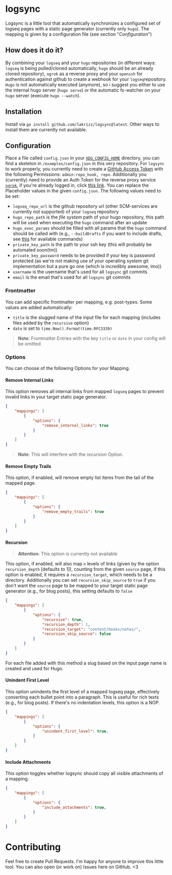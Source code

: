 

# logsync
Logsync is a little tool that automatically synchronizes a configured set of logseq pages with a static page generator (currently only `hugo`). The mapping is given by a configuration file (see section "*Configuration*")

## How does it do it?
By combining your `logseq` and your `hugo` repositories (in different ways: `logseq` is being pulled/cloned automatically, `hugo` should be an already cloned repository), `ngrok` as a reverse proxy and your `openssh` for authentication against github to create a webhook for your `logseq`repository. `Hugo` is not automatically executed (anymore), so i suggest you either to use the internal hugo server (`hugo serve`) or the automatic fs-watcher on your `hugo` server (execute `hugo --watch`).

## Installation

Install via `go install github.com/lakrizz/logsync@latest`. Other ways to install them are currently not available.

## Configuration
Place a file called `config.json` in your [`XDG_CONFIG_HOME`](https://wiki.archlinux.org/title/XDG_Base_Directory)  directory, you can find a skeleton in  `/examples/config.json` in this very repository. For `logsync` to work properly, you currently need to create a [GitHub Access Token](https://github.com/settings/tokens) with the following Permissions: `admin:repo_hook, repo`. Additionally you (currently) need to provide an Auth Token for the reverse proxy service [`ngrok`](https://ngrok.com/), if you're already logged in, click [this link](https://dashboard.ngrok.com/tunnels/authtokens). You can replace the Placeholder values in the given `config.json`. The following values need to be set:
- `logseq_repo_url` is the github repository url (other SCM-services are currently not supported) of your `logseq` repository 
- `hugo_repo_path` is the *file system* path of your hugo repository, this path will be used when executing the `hugo` command after an update
- `hugo_exec_params` should be filled with all params that the `hugo` command should be called with (e.g., `--buildDrafts` if you want to include drafts, see [this](https://gohugo.io/commands/hugo/) for available commands)
- `private_key_path` is the path to your ssh key (this will probably be automated soon(tm))
- `private_key_password` needs to be provided if your key is password protected (as we're not making use of your operating system git implementation but a pure go one (which is incredibly awesome, imo))
- `username` is the username that's used for all `logsync` git commits
- `email` is the email that's used for all `logsync` git commits

### Frontmatter
You can add specific frontmatter per mapping, e.g. post-types. Some values are added automatically:
- `title` is the slugged name of the input file for each mapping (includes files added by the `recursive` option)
- `date` is set to `time.Now().Format(time.RFC3339)`

> **Note**: Frontmatter Entries with the key `title` or `date` in your config will be omitted 

### Options
You can choose of the following Options for your Mapping.

#### Remove Internal Links

This option removes all internal links from mapped `logseq` pages to prevent invalid links in your target static page generator.
```json
{
    "mappings": [
        {
            "options": {
                "remove_internal_links": true
            }
        }
    ]
}
```

> **Note**: This will interfere with the *recursion* Option.

#### Remove Empty Trails

This option, if enabled, will remove empty list items from the tail of the mapped page. 
```json
{
    "mappings": [
        {
            "options": {
                "remove_empty_trails": true
            }
        }
    ]
}
```

#### Recursion
> **Attention**: This option is currently not available 

This option, if enabled, will also map `n` levels of links (given by the option `recursion_depth` [defaults to 1]), counting from the given `source` page, if this option is enabled, it requires a `recursion_target`, which needs to be a directory. Additionally you can set `recursion_skip_source` to `true` if you don't want the `source` page to be mapped to your target static page generator (e.g., for blog posts), this setting defaults to `false`

```json
{
    "mappings": [
        {
            "options": {
                "recursive": true,
                "recursion_depth": 1,
                "recursion_target": "content/books/notes/",
                "recursion_skip_source": false
            }
        }
    ]
}
```
For each file added with this method a slug based on the input page name is created and used for Hugo.

#### Unindent First Level

This option unindents the first level of a mapped logseq page, effectively converting each bullet point into a paragraph. This is useful for rich texts (e.g., for blog posts). If there's no indentation levels, this option is a NOP.

```json
{
    "mappings": [
        {
            "options": {
                "unindent_first_level": true,
            }
        }
    ]
}
```

#### Include Attachments
This option toggles whether logsync should copy all visible attachments of a mapping. 


```json
{
    "mappings": [
        {
            "options": {
                "include_attachments": true,
            }
        }
    ]
}
```

# Contributing
Feel free to create Pull Requests. I'm happy for anyone to improve this little tool. You can also open (or work on) Issues here on GitHub. <3
